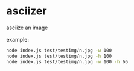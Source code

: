 asciizer
========


asciize an image


example:

```bash
node index.js test/testimg/n.jpg -w 100
node index.js test/testimg/n.jpg -h 100
node index.js test/testimg/n.jpg -w 100 -h 66
```
